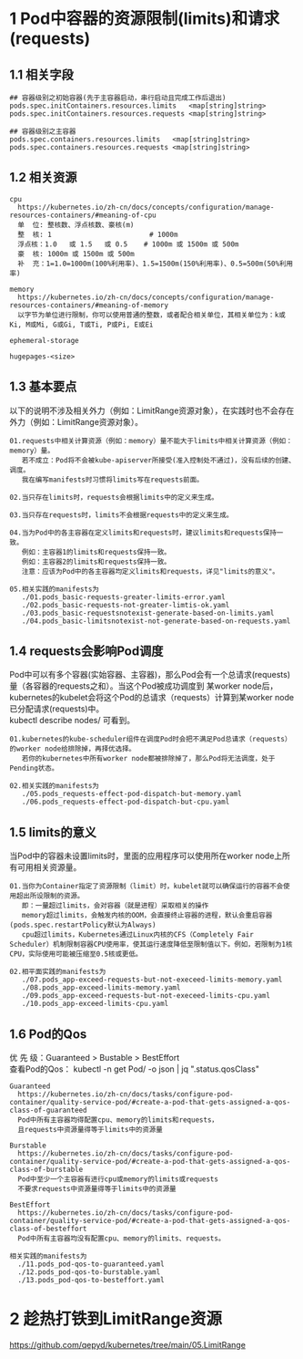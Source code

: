 # 1 Pod中容器的资源限制(limits)和请求(requests)
## 1.1 相关字段
```
## 容器级别之初始容器(先于主容器启动，串行启动且完成工作后退出)
pods.spec.initContainers.resources.limits   <map[string]string>   
pods.spec.initContainers.resources.requests <map[string]string>

## 容器级别之主容器
pods.spec.containers.resources.limits   <map[string]string>
pods.spec.containers.resources.requests <map[string]string>
```

## 1.2 相关资源
```
cpu
  https://kubernetes.io/zh-cn/docs/concepts/configuration/manage-resources-containers/#meaning-of-cpu
  单  位: 整核数、浮点核数、豪核(m)
  整  核: 1                        # 1000m 
  浮点核：1.0   或 1.5   或 0.5    # 1000m 或 1500m 或 500m
  豪  核: 1000m 或 1500m 或 500m  
  补  充：1=1.0=1000m(100%利用率)、1.5=1500m(150%利用率)、0.5=500m(50%利用率)

memory
  https://kubernetes.io/zh-cn/docs/concepts/configuration/manage-resources-containers/#meaning-of-memory
  以字节为单位进行限制，你可以使用普通的整数，或者配合相关单位，其相关单位为：k或Ki, M或Mi, G或Gi, T或Ti, P或Pi, E或Ei

ephemeral-storage

hugepages-<size>
```

## 1.3 基本要点
以下的说明不涉及相关外力（例如：LimitRange资源对象），在实践时也不会存在外力（例如：LimitRange资源对象）。
```
01.requests中相关计算资源（例如：memory）量不能大于limits中相关计算资源（例如：memory）量。
   若不成立：Pod将不会被kube-apiserver所接受(准入控制处不通过)，没有后续的创建、调度。
   我在编写manifests时习惯将limits写在requests前面。

02.当只存在limits时，requests会根据limits中的定义来生成。

03.当只存在requests时，limits不会根据requests中的定义来生成。

04.当为Pod中的各主容器在定义limits和requests时，建议limits和requests保持一致。
   例如：主容器1的limits和requests保持一致。
   例如：主容器2的limits和requests保持一致。
   注意：应该为Pod中的各主容器均定义limits和requests，详见"limits的意义"。

05.相关实践的manifests为
   ./01.pods_basic-requests-greater-limits-error.yaml
   ./02.pods_basic-requests-not-greater-limtis-ok.yaml
   ./03.pods_basic-requestsnotexist-generate-based-on-limits.yaml
   ./04.pods_basic-limitsnotexist-not-generate-based-on-requests.yaml
```

## 1.4 requests会影响Pod调度
Pod中可以有多个容器(实始容器、主容器)，那么Pod会有一个总请求(requests)量（各容器的requests之和）。当这个Pod被成功调度到
某worker node后，kubernetes的kubelet会将这个Pod的总请求（requests）计算到某worker node已分配请求(requests)中。  
kubectl describe nodes/<NodeName> 可看到。
```
01.kubernetes的kube-scheduler组件在调度Pod时会把不满足Pod总请求（requests）的worker node给排除掉，再择优选择。
   若你的kubernetes中所有worker node都被排除掉了，那么Pod将无法调度，处于Pending状态。

02.相关实践的manifests为
   ./05.pods_requests-effect-pod-dispatch-but-memory.yaml
   ./06.pods_requests-effect-pod-dispatch-but-cpu.yaml
```

## 1.5 limits的意义
当Pod中的容器未设置limits时，里面的应用程序可以使用所在worker node上所有可用相关资源量。
```
01.当你为Container指定了资源限制（limit）时，kubelet就可以确保运行的容器不会使用超出所设限制的资源。
   即：一量超过limits，会对容器（就是进程）采取相关的操作
   memory超过limits，会触发内核的OOM，会直接终止容器的进程，默认会重启容器(pods.spec.restartPolicy默认为Always)
   cpu超过limits，Kubernetes通过Linux内核的CFS（Completely Fair Scheduler）机制限制容器CPU使用率，使其运行速度降低至限制值以下。例如，若限制为1核CPU，实际使用可能被压缩至0.5核或更低。

02.相平面实践的manifests为
   ./07.pods_app-exceed-requests-but-not-execeed-limits-memory.yaml
   ./08.pods_app-exceed-limits-memory.yaml
   ./09.pods_app-exceed-requests-but-not-execeed-limits-cpu.yaml
   ./10.pods_app-exceed-limits-cpu.yaml
```

## 1.6 Pod的Qos 
优   先   级：Guaranteed > Bustable > BestEffort  
查看Pod的Qos： kubectl -n <Namespace> get Pod/<PodName> -o json | jq ".status.qosClass"  
```
Guaranteed
  https://kubernetes.io/zh-cn/docs/tasks/configure-pod-container/quality-service-pod/#create-a-pod-that-gets-assigned-a-qos-class-of-guaranteed
  Pod中所有主容器均得配置cpu、memory的limits和requests，
  且requests中资源量得等于limits中的资源量

Burstable
  https://kubernetes.io/zh-cn/docs/tasks/configure-pod-container/quality-service-pod/#create-a-pod-that-gets-assigned-a-qos-class-of-burstable
  Pod中至少一个主容器有进行cpu或memory的limits或requests
  不要求requests中资源量得等于limits中的资源量

BestEffort
  https://kubernetes.io/zh-cn/docs/tasks/configure-pod-container/quality-service-pod/#create-a-pod-that-gets-assigned-a-qos-class-of-besteffort
  Pod中所有主容器均没有配置cpu、memory的limits、requests。

相关实践的manifests为
  ./11.pods_pod-qos-to-guaranteed.yaml
  ./12.pods_pod-qos-to-burstable.yaml
  ./13.pods_pod-qos-to-besteffort.yaml
```

# 2 趁热打铁到LimitRange资源
https://github.com/qepyd/kubernetes/tree/main/05.LimitRange


